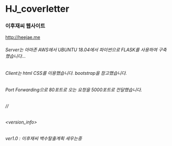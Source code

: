 # HJ_coverletter
### 이후재씨 웹사이트
<http://heejae.me>
###### Server는 아마존 AWS에서 UBUNTU 18.04에서 파이썬으로 FLASK를 사용하여 구축했습니다...
###### Client는 html CSS를 이용했습니다. bootstrap을 참고했습니다.
###### Port Forwarding으로 80포트로 오는 요청을 5000포트로 전달했습니다.

###### //
###### <version_info>
###### ver1.0 : 이후재씨 백수탈출계획 세우는중
